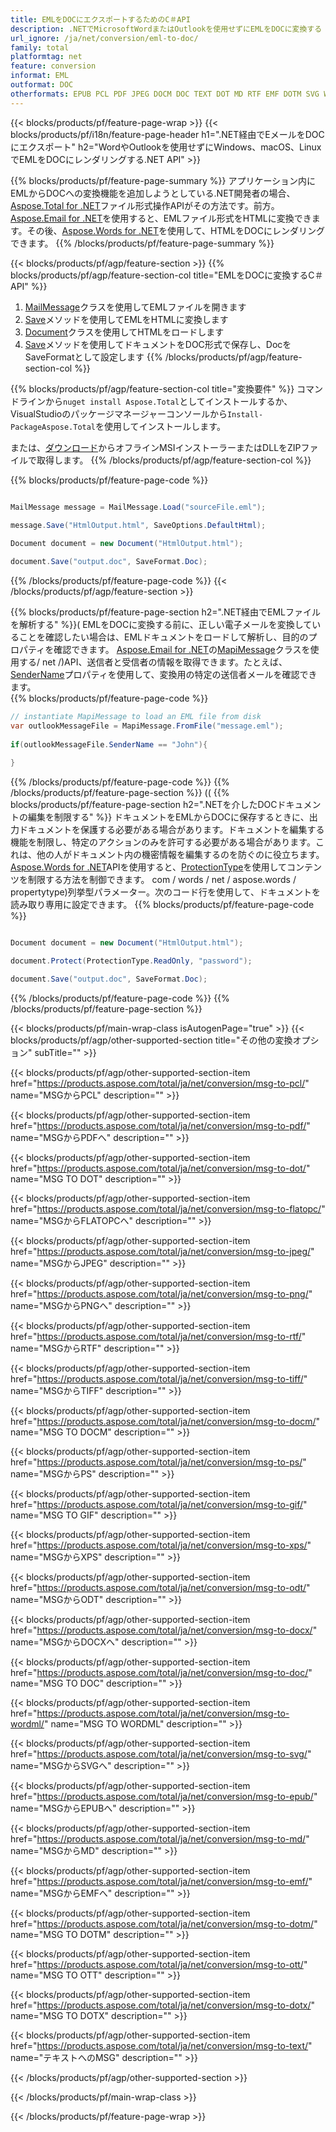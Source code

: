 ```yaml
---
title: EMLをDOCにエクスポートするためのC＃API
description: .NETでMicrosoftWordまたはOutlookを使用せずにEMLをDOCに変換する
url_ignore: /ja/net/conversion/eml-to-doc/
family: total
platformtag: net
feature: conversion
informat: EML
outformat: DOC
otherformats: EPUB PCL PDF JPEG DOCM DOC TEXT DOT MD RTF EMF DOTM SVG WORDML PS GIF TIFF XPS OTT ODT DOTX FLATOPC DOCX PNG
---
```

{{< blocks/products/pf/feature-page-wrap >}}
{{< blocks/products/pf/i18n/feature-page-header h1=".NET経由でEメールをDOCにエクスポート" h2="WordやOutlookを使用せずにWindows、macOS、LinuxでEMLをDOCにレンダリングする.NET API" >}}

{{% blocks/products/pf/feature-page-summary %}}
アプリケーション内にEMLからDOCへの変換機能を追加しようとしている.NET開発者の場合、[Aspose.Total for .NET](https://products.aspose.com/total/net/)ファイル形式操作APIがその方法です。前方。 [Aspose.Email for .NET](https://products.aspose.com/email/net/)を使用すると、EMLファイル形式をHTMLに変換できます。その後、[Aspose.Words for .NET](https://products.aspose.com/words/net/)を使用して、HTMLをDOCにレンダリングできます。
{{% /blocks/products/pf/feature-page-summary  %}}

{{< blocks/products/pf/agp/feature-section >}}
{{% blocks/products/pf/agp/feature-section-col title="EMLをDOCに変換するC＃API" %}}
1. [MailMessage](https://apireference.aspose.com/eml/net/aspose.eml/mailmessage)クラスを使用してEMLファイルを開きます
2. [Save](https://apireference.aspose.com/eml/net/aspose.eml.mailmessage/save/methods/3)メソッドを使用してEMLをHTMLに変換します
3. [Document](https://apireference.aspose.com/words/net/aspose.words/document)クラスを使用してHTMLをロードします
4. [Save](https://apireference.aspose.com/words/net/aspose.words.document/save/methods/4)メソッドを使用してドキュメントをDOC形式で保存し、DocをSaveFormatとして設定します
{{% /blocks/products/pf/agp/feature-section-col %}}

{{% blocks/products/pf/agp/feature-section-col title="変換要件" %}}
コマンドラインから```nuget install Aspose.Total```としてインストールするか、VisualStudioのパッケージマネージャーコンソールから```Install-PackageAspose.Total```を使用してインストールします。

または、[ダウンロード](https://downloads.aspose.com/total/net)からオフラインMSIインストーラーまたはDLLをZIPファイルで取得します。
{{% /blocks/products/pf/agp/feature-section-col %}}

{{% blocks/products/pf/feature-page-code %}}

```cs

MailMessage message = MailMessage.Load("sourceFile.eml");
 
message.Save("HtmlOutput.html", SaveOptions.DefaultHtml);

Document document = new Document("HtmlOutput.html");

document.Save("output.doc", SaveFormat.Doc); 
```

{{% /blocks/products/pf/feature-page-code %}}
{{< /blocks/products/pf/agp/feature-section >}}

{{% blocks/products/pf/feature-page-section  h2=".NET経由でEMLファイルを解析する" %}}(
EMLをDOCに変換する前に、正しい電子メールを変換していることを確認したい場合は、EMLドキュメントをロードして解析し、目的のプロパティを確認できます。 [Aspose.Email for .NET](https://products.aspose.com/eml)の[MapiMessage](https://apireference.aspose.com/eml/net/aspose.eml.mapi/mapimessage)クラスを使用する/ net /)API、送信者と受信者の情報を取得できます。たとえば、[SenderName](https://apireference.aspose.com/eml/net/aspose.eml.mapi/mapimessage/properties/sendername)プロパティを使用して、変換用の特定の送信者メールを確認できます。  
{{% blocks/products/pf/feature-page-code %}}

```cs
// instantiate MapiMessage to load an EML file from disk
var outlookMessageFile = MapiMessage.FromFile("message.eml");
 
if(outlookMessageFile.SenderName == "John"){
    
}
```

{{% /blocks/products/pf/feature-page-code  %}}
{{% /blocks/products/pf/feature-page-section %}}
((
{{% blocks/products/pf/feature-page-section  h2=".NETを介したDOCドキュメントの編集を制限する" %}}
ドキュメントをEMLからDOCに保存するときに、出力ドキュメントを保護する必要がある場合があります。ドキュメントを編集する機能を制限し、特定のアクションのみを許可する必要がある場合があります。これは、他の人がドキュメント内の機密情報を編集するのを防ぐのに役立ちます。 [Aspose.Words for .NET](https://products.aspose.com/words/net/)APIを使用すると、[ProtectionType](https：//apireference.aspose)を使用してコンテンツを制限する方法を制御できます。 com / words / net / aspose.words / propertytype)列挙型パラメーター。次のコード行を使用して、ドキュメントを読み取り専用に設定できます。 
{{% blocks/products/pf/feature-page-code %}}

```cs

Document document = new Document("HtmlOutput.html");

document.Protect(ProtectionType.ReadOnly, "password");

document.Save("output.doc", SaveFormat.Doc);  
```

{{% /blocks/products/pf/feature-page-code  %}}
{{% /blocks/products/pf/feature-page-section %}}

{{< blocks/products/pf/main-wrap-class isAutogenPage="true" >}}
{{< blocks/products/pf/agp/other-supported-section title="その他の変換オプション" subTitle="" >}}

{{< blocks/products/pf/agp/other-supported-section-item href="https://products.aspose.com/total/ja/net/conversion/msg-to-pcl/" name="MSGからPCL" description="" >}}

{{< blocks/products/pf/agp/other-supported-section-item href="https://products.aspose.com/total/ja/net/conversion/msg-to-pdf/" name="MSGからPDFへ" description="" >}}

{{< blocks/products/pf/agp/other-supported-section-item href="https://products.aspose.com/total/ja/net/conversion/msg-to-dot/" name="MSG TO DOT" description="" >}}

{{< blocks/products/pf/agp/other-supported-section-item href="https://products.aspose.com/total/ja/net/conversion/msg-to-flatopc/" name="MSGからFLATOPCへ" description="" >}}

{{< blocks/products/pf/agp/other-supported-section-item href="https://products.aspose.com/total/ja/net/conversion/msg-to-jpeg/" name="MSGからJPEG" description="" >}}

{{< blocks/products/pf/agp/other-supported-section-item href="https://products.aspose.com/total/ja/net/conversion/msg-to-png/" name="MSGからPNGへ" description="" >}}

{{< blocks/products/pf/agp/other-supported-section-item href="https://products.aspose.com/total/ja/net/conversion/msg-to-rtf/" name="MSGからRTF" description="" >}}

{{< blocks/products/pf/agp/other-supported-section-item href="https://products.aspose.com/total/ja/net/conversion/msg-to-tiff/" name="MSGからTIFF" description="" >}}

{{< blocks/products/pf/agp/other-supported-section-item href="https://products.aspose.com/total/ja/net/conversion/msg-to-docm/" name="MSG TO DOCM" description="" >}}

{{< blocks/products/pf/agp/other-supported-section-item href="https://products.aspose.com/total/ja/net/conversion/msg-to-ps/" name="MSGからPS" description="" >}}

{{< blocks/products/pf/agp/other-supported-section-item href="https://products.aspose.com/total/ja/net/conversion/msg-to-gif/" name="MSG TO GIF" description="" >}}

{{< blocks/products/pf/agp/other-supported-section-item href="https://products.aspose.com/total/ja/net/conversion/msg-to-xps/" name="MSGからXPS" description="" >}}

{{< blocks/products/pf/agp/other-supported-section-item href="https://products.aspose.com/total/ja/net/conversion/msg-to-odt/" name="MSGからODT" description="" >}}

{{< blocks/products/pf/agp/other-supported-section-item href="https://products.aspose.com/total/ja/net/conversion/msg-to-docx/" name="MSGからDOCXへ" description="" >}}

{{< blocks/products/pf/agp/other-supported-section-item href="https://products.aspose.com/total/ja/net/conversion/msg-to-doc/" name="MSG TO DOC" description="" >}}

{{< blocks/products/pf/agp/other-supported-section-item href="https://products.aspose.com/total/ja/net/conversion/msg-to-wordml/" name="MSG TO WORDML" description="" >}}

{{< blocks/products/pf/agp/other-supported-section-item href="https://products.aspose.com/total/ja/net/conversion/msg-to-svg/" name="MSGからSVGへ" description="" >}}

{{< blocks/products/pf/agp/other-supported-section-item href="https://products.aspose.com/total/ja/net/conversion/msg-to-epub/" name="MSGからEPUBへ" description="" >}}

{{< blocks/products/pf/agp/other-supported-section-item href="https://products.aspose.com/total/ja/net/conversion/msg-to-md/" name="MSGからMD" description="" >}}

{{< blocks/products/pf/agp/other-supported-section-item href="https://products.aspose.com/total/ja/net/conversion/msg-to-emf/" name="MSGからEMFへ" description="" >}}

{{< blocks/products/pf/agp/other-supported-section-item href="https://products.aspose.com/total/ja/net/conversion/msg-to-dotm/" name="MSG TO DOTM" description="" >}}

{{< blocks/products/pf/agp/other-supported-section-item href="https://products.aspose.com/total/ja/net/conversion/msg-to-ott/" name="MSG TO OTT" description="" >}}

{{< blocks/products/pf/agp/other-supported-section-item href="https://products.aspose.com/total/ja/net/conversion/msg-to-dotx/" name="MSG TO DOTX" description="" >}}

{{< blocks/products/pf/agp/other-supported-section-item href="https://products.aspose.com/total/ja/net/conversion/msg-to-text/" name="テキストへのMSG" description="" >}}



{{< /blocks/products/pf/agp/other-supported-section >}}

{{< /blocks/products/pf/main-wrap-class >}}

{{< /blocks/products/pf/feature-page-wrap >}}